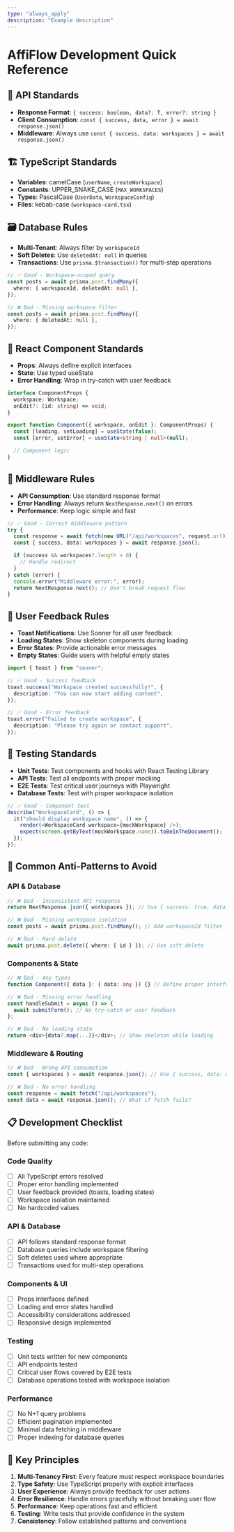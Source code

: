 ```yaml
---
type: "always_apply"
description: "Example description"
---
```


# AffiFlow Development Quick Reference

## 🎯 API Standards

- **Response Format**: `{ success: boolean, data?: T, error?: string }`
- **Client Consumption**: `const { success, data, error } = await response.json()`
- **Middleware**: Always use `const { success, data: workspaces } = await response.json()`

## 🏗️ TypeScript Standards

- **Variables**: camelCase (`userName`, `createWorkspace`)
- **Constants**: UPPER_SNAKE_CASE (`MAX_WORKSPACES`)
- **Types**: PascalCase (`UserData`, `WorkspaceConfig`)
- **Files**: kebab-case (`workspace-card.tsx`)

## 🗃️ Database Rules

- **Multi-Tenant**: Always filter by `workspaceId`
- **Soft Deletes**: Use `deletedAt: null` in queries
- **Transactions**: Use `prisma.$transaction()` for multi-step operations

```typescript
// ✅ Good - Workspace-scoped query
const posts = await prisma.post.findMany({
  where: { workspaceId, deletedAt: null },
});

// ❌ Bad - Missing workspace filter
const posts = await prisma.post.findMany({
  where: { deletedAt: null },
});
```

## 🎨 React Component Standards

- **Props**: Always define explicit interfaces
- **State**: Use typed useState
- **Error Handling**: Wrap in try-catch with user feedback

```typescript
interface ComponentProps {
  workspace: Workspace;
  onEdit?: (id: string) => void;
}

export function Component({ workspace, onEdit }: ComponentProps) {
  const [loading, setLoading] = useState(false);
  const [error, setError] = useState<string | null>(null);

  // Component logic
}
```

## 🔄 Middleware Rules

- **API Consumption**: Use standard response format
- **Error Handling**: Always return `NextResponse.next()` on errors
- **Performance**: Keep logic simple and fast

```typescript
// ✅ Good - Correct middleware pattern
try {
  const response = await fetch(new URL("/api/workspaces", request.url));
  const { success, data: workspaces } = await response.json();

  if (success && workspaces?.length > 0) {
    // Handle redirect
  }
} catch (error) {
  console.error("Middleware error:", error);
  return NextResponse.next(); // Don't break request flow
}
```

## 🔔 User Feedback Rules

- **Toast Notifications**: Use Sonner for all user feedback
- **Loading States**: Show skeleton components during loading
- **Error States**: Provide actionable error messages
- **Empty States**: Guide users with helpful empty states

```typescript
import { toast } from "sonner";

// ✅ Good - Success feedback
toast.success("Workspace created successfully!", {
  description: "You can now start adding content",
});

// ✅ Good - Error feedback
toast.error("Failed to create workspace", {
  description: "Please try again or contact support",
});
```

## 🧪 Testing Standards

- **Unit Tests**: Test components and hooks with React Testing Library
- **API Tests**: Test all endpoints with proper mocking
- **E2E Tests**: Test critical user journeys with Playwright
- **Database Tests**: Test with proper workspace isolation

```typescript
// ✅ Good - Component test
describe("WorkspaceCard", () => {
  it("should display workspace name", () => {
    render(<WorkspaceCard workspace={mockWorkspace} />);
    expect(screen.getByText(mockWorkspace.name)).toBeInTheDocument();
  });
});
```

## 🚫 Common Anti-Patterns to Avoid

### API & Database

```typescript
// ❌ Bad - Inconsistent API response
return NextResponse.json({ workspaces }); // Use { success: true, data: workspaces }

// ❌ Bad - Missing workspace isolation
const posts = await prisma.post.findMany(); // Add workspaceId filter

// ❌ Bad - Hard delete
await prisma.post.delete({ where: { id } }); // Use soft delete
```

### Components & State

```typescript
// ❌ Bad - Any types
function Component({ data }: { data: any }) {} // Define proper interface

// ❌ Bad - Missing error handling
const handleSubmit = async () => {
  await submitForm(); // No try-catch or user feedback
};

// ❌ Bad - No loading state
return <div>{data?.map(...)}</div>; // Show skeleton while loading
```

### Middleware & Routing

```typescript
// ❌ Bad - Wrong API consumption
const { workspaces } = await response.json(); // Use { success, data: workspaces }

// ❌ Bad - No error handling
const response = await fetch("/api/workspaces");
const data = await response.json(); // What if fetch fails?
```

## 📋 Development Checklist

Before submitting any code:

### Code Quality

- [ ] All TypeScript errors resolved
- [ ] Proper error handling implemented
- [ ] User feedback provided (toasts, loading states)
- [ ] Workspace isolation maintained
- [ ] No hardcoded values

### API & Database

- [ ] API follows standard response format
- [ ] Database queries include workspace filtering
- [ ] Soft deletes used where appropriate
- [ ] Transactions used for multi-step operations

### Components & UI

- [ ] Props interfaces defined
- [ ] Loading and error states handled
- [ ] Accessibility considerations addressed
- [ ] Responsive design implemented

### Testing

- [ ] Unit tests written for new components
- [ ] API endpoints tested
- [ ] Critical user flows covered by E2E tests
- [ ] Database operations tested with workspace isolation

### Performance

- [ ] No N+1 query problems
- [ ] Efficient pagination implemented
- [ ] Minimal data fetching in middleware
- [ ] Proper indexing for database queries

## 🎯 Key Principles

1. **Multi-Tenancy First**: Every feature must respect workspace boundaries
2. **Type Safety**: Use TypeScript properly with explicit interfaces
3. **User Experience**: Always provide feedback for user actions
4. **Error Resilience**: Handle errors gracefully without breaking user flow
5. **Performance**: Keep operations fast and efficient
6. **Testing**: Write tests that provide confidence in the system
7. **Consistency**: Follow established patterns and conventions
